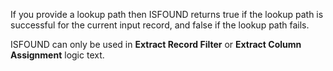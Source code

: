 
If you provide a lookup path then ISFOUND returns true if the lookup path is successful for the current input record, and false if the lookup path fails.

ISFOUND can only be used in **Extract Record Filter** or **Extract Column Assignment** logic text.

